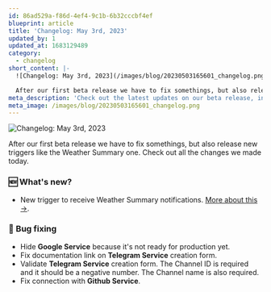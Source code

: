 ```yaml
---
id: 86ad529a-f86d-4ef4-9c1b-6b32cccbf4ef
blueprint: article
title: 'Changelog: May 3rd, 2023'
updated_by: 1
updated_at: 1683129489
category:
  - changelog
short_content: |-
  ![Changelog: May 3rd, 2023](/images/blog/20230503165601_changelog.png)

  After our first beta release we have to fix somethings, but also release new triggers like the Weather Summary one. Check out all the changes we made today.
meta_description: 'Check out the latest updates on our beta release, including a new Weather Summary trigger and bug fixes for Google, Telegram, and Github services.'
meta_image: /images/blog/20230503165601_changelog.png
---
```

![Changelog: May 3rd, 2023](/images/blog/20230503165601_changelog.png)

After our first beta release we have to fix somethings, but also release new triggers like the Weather Summary one. Check out all the changes we made today.

### 🆕 What's new?
- New trigger to receive Weather Summary notifications. [More about this →](/blog/weather-summary-notification).

### 🐛 Bug fixing
- Hide **Google Service** because it's not ready for production yet.
- Fix documentation link on **Telegram Service** creation form.
- Validate **Telegram Service** creation form. The Channel ID is required and it should be a negative number. The Channel name is also required.
- Fix connection with **Github Service**.